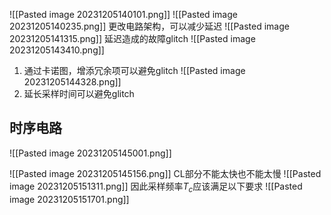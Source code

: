 ![[Pasted image 20231205140101.png]]
![[Pasted image 20231205140235.png]]
更改电路架构，可以减少延迟
![[Pasted image 20231205141315.png]]
延迟造成的故障glitch
![[Pasted image 20231205143410.png]]

1. 通过卡诺图，增添冗余项可以避免glitch
![[Pasted image 20231205144328.png]]
2. 延长采样时间可以避免glitch

## 时序电路
![[Pasted image 20231205145001.png]]

![[Pasted image 20231205145156.png]]
CL部分不能太快也不能太慢
![[Pasted image 20231205151311.png]]
因此采样频率$T_c$应该满足以下要求
![[Pasted image 20231205151701.png]]